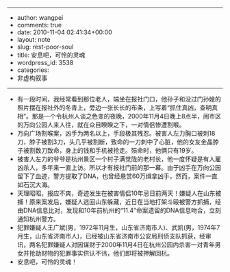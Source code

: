 - --
- author: wangpei
- comments: true
- date: 2010-11-04 02:41:34+00:00
- layout: note
- slug: rest-poor-soul
- title: 安息吧，可怜的灵魂
- wordpress_id: 3538
- categories:
- 非虚构叙事
- --
- 有一段时间，我经常看到那位老人，端坐在报社门口，他孙子和没过门孙媳的照片摆在报社外的冬青上，旁边一张长长的布条，上写着“抓住真凶，查明真相”。那是一个令杭州人谈之色变的夜晚，2000年11月4日晚上8点半，闹市区的万向公园人来人往，就在众目睽睽之下，一对情侣惨遭割喉。 
- 万向广场割喉案，凶手为两名以上，手段极其残忍。被害人左力胸口被刺18刀，脖子被割3刀，头几乎被割断，致命的一刀刺中了心脏，他的女友金晶脖子被割数刀致命，身上的钱和手机被抢走。殒命时，他俩只有19岁。 
- 被害人左力的爷爷是杭州景区一个村子满觉陇的老村长，他一度怀疑是有人雇凶杀人，多年来一直上访。所以才有报社门前的那一幕。由于凶手在万向公园留下了血迹，警方提取了DNA，也曾经悬赏60万缉拿凶手，然而，案件一直如石沉大海。
- 天理昭昭，报应不爽，奇迹发生在被害情侣10年忌日前两天！嫌疑人在山东被捕！原来案发后，嫌疑人逃回山东躲藏，近日在当地打架斗殴被警方抓捕，经由DNA信息比对，发现和10年前杭州的“11.4”命案遗留的DNA信息吻合，立刻通知杭州警方。
- 犯罪嫌疑人王广斌(男，1972年11月生，山东省济南市人)、武凯(男，1974年7月生，山东省济南市人)，已经被山东省济南市公安局刑侦支队抓获，经审讯，两名犯罪嫌疑人对因谋财于2000年11月4日在杭州公园内杀害一对青年男女并抢劫财物的犯罪事实供认不讳，他们即将被押解回杭。
- 安息吧，可怜的灵魂！
